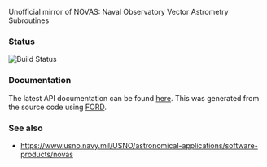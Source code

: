 Unofficial mirror of NOVAS: Naval Observatory Vector Astrometry Subroutines

### Status

![Build Status](https://github.com/jacobwilliams/NOVAS/actions/workflows/CI.yml/badge.svg)

### Documentation

  The latest API documentation can be found [here](http://jacobwilliams.github.io/NOVAS/). This was generated from the source code using [FORD](https://github.com/Fortran-FOSS-Programmers/ford).

### See also

 * https://www.usno.navy.mil/USNO/astronomical-applications/software-products/novas